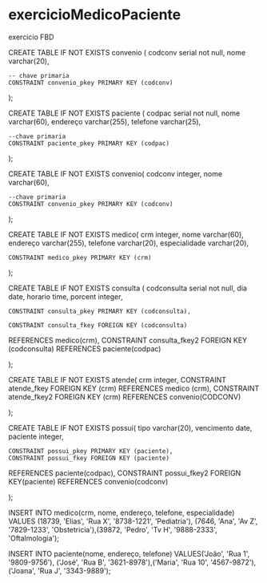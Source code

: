 # exercicioMedicoPaciente
exercicio FBD


CREATE TABLE IF NOT EXISTS convenio (
	codconv serial not null,
	nome varchar(20),
	
	-- chave primaria
	CONSTRAINT convenio_pkey PRIMARY KEY (codconv)
);

CREATE TABLE IF NOT EXISTS paciente (
	codpac serial not null,
	nome varchar(60),
	endereço varchar(255),
	telefone varchar(25),
	
	--chave primaria
	CONSTRAINT paciente_pkey PRIMARY KEY (codpac)

);

CREATE TABLE IF NOT EXISTS convenio(
	codconv integer,
	nome varchar(60),
	
	--chave primaria
	CONSTRAINT convenio_pkey PRIMARY KEY (codconv)

);

CREATE TABLE IF  NOT EXISTS medico(
	crm integer,
	nome varchar(60),
	endereço varchar(255),
	telefone varchar(20),
	especialidade varchar(20),
	
	CONSTRAINT medico_pkey PRIMARY KEY (crm)

);

CREATE TABLE IF NOT EXISTS consulta (
	codconsulta serial not null,
	dia date,
	horario time,
	porcent integer,
	
	CONSTRAINT consulta_pkey PRIMARY KEY (codconsulta),
	
	CONSTRAINT consulta_fkey FOREIGN KEY (codconsulta)
REFERENCES medico(crm),
	  CONSTRAINT consulta_fkey2 FOREIGN KEY (codconsulta) REFERENCES paciente(codpac)

);

CREATE TABLE IF NOT EXISTS atende(
	crm integer,
	CONSTRAINT atende_fkey FOREIGN KEY (crm)
REFERENCES medico (crm),
	CONSTRAINT atende_fkey2 FOREIGN KEY (crm) REFERENCES convenio(CODCONV)

);

CREATE TABLE IF NOT EXISTS possui(
	tipo varchar(20),
	vencimento date,
	paciente integer,
	
	CONSTRAINT possui_pkey PRIMARY KEY (paciente),
	CONSTRAINT possui_fkey FOREIGN KEY (paciente)
REFERENCES paciente(codpac),
CONSTRAINT possui_fkey2 FOREIGN KEY(paciente) REFERENCES convenio(codconv)
	
);

INSERT INTO medico(crm, nome, endereço, telefone, especialidade) VALUES (18739, 'Elias', 'Rua X', '8738-1221', 'Pediatria'),
(7646, 'Ana', 'Av Z', '7829-1233', 'Obstetricia'),(39872, 'Pedro', 'Tv H', '9888-2333', 'Oftalmologia');

INSERT INTO paciente(nome, endereço, telefone) VALUES('João', 'Rua 1', '9809-9756'),
('José', 'Rua B', '3621-8978'),('Maria', 'Rua 10', '4567-9872'),('Joana', 'Rua J', '3343-9889');

